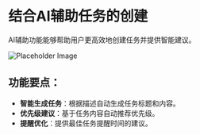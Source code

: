 # 结合AI辅助任务的创建

AI辅助功能能够帮助用户更高效地创建任务并提供智能建议。

![Placeholder Image](https://via.placeholder.com/800x400)

## 功能要点：
- **智能生成任务**：根据描述自动生成任务标题和内容。
- **优先级建议**：基于任务内容自动推荐优先级。
- **提醒优化**：提供最佳任务提醒时间的建议。

